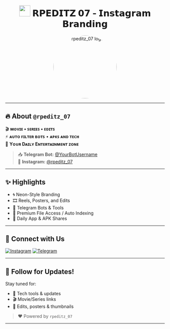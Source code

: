 <h1 align="center">
  <img src="https://cdn-icons-png.flaticon.com/512/174/174855.png" width="35"/>
  𝗥𝗣𝗘𝗗𝗜𝗧𝗭 𝟬𝟳 - 𝗜𝗻𝘀𝘁𝗮𝗴𝗿𝗮𝗺 𝗕𝗿𝗮𝗻𝗱𝗶𝗻𝗴
</h1>

<p align="center">
  <img src="https://your-uploaded-logo-link.png" width="200" style="border-radius: 50%;" alt="rpeditz_07 logo"/>
</p>

---

## 🔥 About `@rpeditz_07`

🎬 **ᴍᴏᴠɪᴇ • ꜱᴇʀɪᴇꜱ • ᴇᴅɪᴛꜱ**  
⚡ **ᴀᴜᴛᴏ ꜰɪʟᴛᴇʀ ʙᴏᴛꜱ** • **ᴀᴘᴋꜱ ᴀɴᴅ ᴛᴇᴄʜ**  
💫 **Yᴏᴜʀ Dᴀɪʟʏ Eɴᴛᴇʀᴛᴀɪɴᴍᴇɴᴛ ᴢᴏɴᴇ**

> 📥 **Telegram Bot:** [@YourBotUsername](https://t.me/YourBotUsername)  
> 📸 **Instagram:** [@rpeditz_07](https://instagram.com/rpeditz_07)

---

## ✨ Highlights

- 🌀 Neon-Style Branding  
- 🎞️ Reels, Posters, and Edits  
- 🤖 Telegram Bots & Tools  
- 🔐 Premium File Access / Auto Indexing  
- 📲 Daily App & APK Shares

---

## 🔗 Connect with Us

[![Instagram](https://img.shields.io/badge/@rpeditz__07-%23E4405F?style=for-the-badge&logo=Instagram&logoColor=white)](https://instagram.com/rpeditz_07)
[![Telegram](https://img.shields.io/badge/Telegram-Bot-2CA5E0?style=for-the-badge&logo=telegram&logoColor=white)](https://t.me/YourBotUsername)

---

## 📌 Follow for Updates!

Stay tuned for:
- 🧩 Tech tools & updates
- 🎬 Movie/Series links
- 🎨 Edits, posters & thumbnails

> ❤️ Powered by `rpeditz_07`

---
